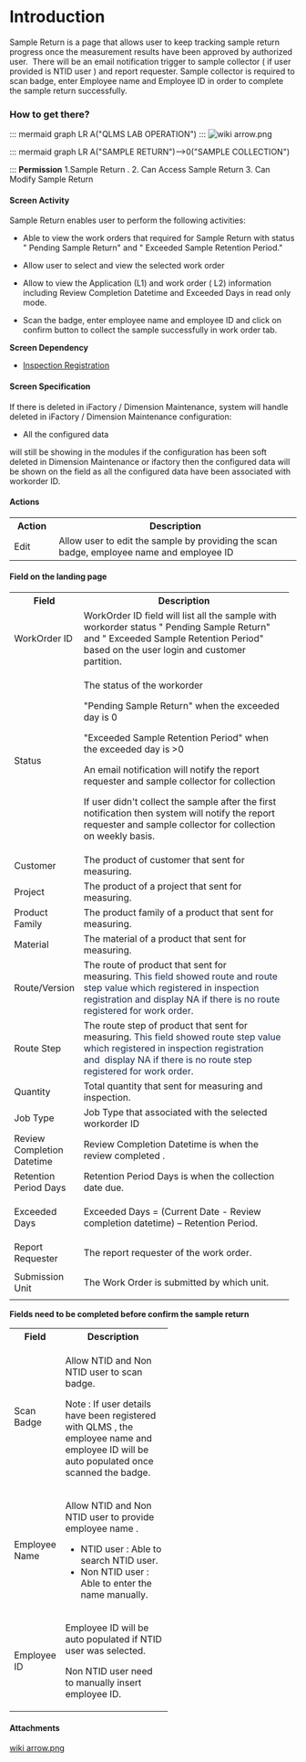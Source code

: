 # Introduction

Sample Return is a page that allows user to keep tracking sample return progress once the measurement results have been approved by authorized user.  There will be an email notification trigger to sample collector ( if user provided is NTID user ) and report requester. Sample collector is required to scan badge, enter Employee name and Employee ID in order to complete the sample return successfully. 


### How to get there?



::: mermaid
graph LR
A("QLMS LAB OPERATION")
:::
![wiki arrow.png](/.attachments/61079609.png)




::: mermaid
graph LR
A("SAMPLE RETURN")-->0("SAMPLE COLLECTION")

:::
**Permission** 
1.Sample Return .
2. Can Access Sample Return
3. Can Modify Sample Return


#### Screen Activity


Sample Return enables user to perform the following activities:

- Able to view the work orders that required for Sample Return with status " Pending Sample Return" and " Exceeded Sample Retention Period."


- Allow user to select and view the selected work order


- Allow to view the Application (L1) and work order ( L2) information including Review Completion Datetime and Exceeded Days in read only mode.


- Scan the badge, enter employee name and employee ID and click on confirm button to collect the sample successfully in work order tab.

**Screen Dependency** 

- [Inspection Registration](/iFactory-JGP-MES/iFactory-JGP-MES-Home/iFactory-JGP-MS/CONTENT/JGP-QLMS/Inspection-Registration.md)



#### **Screen Specification** 


If there is deleted in iFactory / Dimension Maintenance, system will handle deleted in iFactory / Dimension Maintenance configuration:

- All the configured data

will still be showing in the modules if the configuration has been soft deleted in Dimension Maintenance or ifactory then the configured data will be shown on the field as all the configured data have been associated with workorder ID.


#### Actions


<table class="relative-table wrapped confluenceTable" style="width: 100.0%;"><colgroup><col style="width: 15.5668%;" /><col style="width: 84.4332%;" /></colgroup><tbody><tr><th class="confluenceTh">Action</th><th class="confluenceTh">Description</th></tr><tr><td class="confluenceTd">Edit</td><td class="confluenceTd">Allow user to edit the sample by providing the scan badge, employee name and employee ID </td></tr></tbody></table>



#### Field on the landing page


<table class="relative-table wrapped confluenceTable" style="width: 97.3795%;"><colgroup><col style="width: 15.8123%;" /><col style="width: 84.1587%;" /></colgroup><tbody><tr><th class="confluenceTh">Field</th><th class="confluenceTh">Description</th></tr><tr><td class="confluenceTd">WorkOrder ID</td><td class="confluenceTd">WorkOrder ID field will list all the sample with workorder status " Pending Sample Return" and " Exceeded Sample Retention Period" based on the user login and customer partition.</td></tr><tr><td class="confluenceTd">Status</td><td class="confluenceTd"><p>The status of the workorder</p><p>"Pending Sample Return" when the exceeded day is 0</p><p>"Exceeded Sample Retention Period" when the exceeded day is >0</p><p>An email notification will notify the report requester and sample collector for collection</p><p>If user didn't collect the sample after the first notification then system will notify the report requester and sample collector for collection on weekly basis.</p></td></tr><tr><td class="confluenceTd">Customer</td><td class="confluenceTd">The product of customer that sent for measuring.</td></tr><tr><td class="confluenceTd">Project</td><td class="confluenceTd">The product of a project that sent for measuring.</td></tr><tr><td class="confluenceTd">Product Family</td><td class="confluenceTd">The product family of a product that sent for measuring.</td></tr><tr><td class="confluenceTd">Material</td><td class="confluenceTd">The material of a product that sent for measuring.</td></tr><tr><td colspan="1" class="confluenceTd">Route/Version</td><td colspan="1" class="confluenceTd">The route of product that sent for measuring. <span style="color: rgb(23,43,77);">This field showed route and route step value which </span><span style="color: rgb(23,43,77);">registered in inspection registration and display NA if there is no route registered for work order.</span></td></tr><tr><td colspan="1" class="confluenceTd">Route Step</td><td colspan="1" class="confluenceTd">The route step of product that sent for measuring. <span style="color: rgb(23,43,77);">This field showed route step value which </span><span style="color: rgb(23,43,77);">registered in inspection registration and  display NA if there is no route step registered for work order.</span></td></tr><tr><td class="confluenceTd">Quantity</td><td class="confluenceTd">Total quantity that sent for measuring and inspection.</td></tr><tr><td colspan="1" class="confluenceTd">Job Type</td><td colspan="1" class="confluenceTd">Job Type that associated with the selected workorder ID</td></tr><tr><td colspan="1" class="confluenceTd">Review Completion Datetime</td><td colspan="1" class="confluenceTd">Review Completion Datetime is when the review completed .</td></tr><tr><td colspan="1" class="confluenceTd">Retention Period Days</td><td colspan="1" class="confluenceTd">Retention Period Days is when the collection date due.</td></tr><tr><td colspan="1" class="confluenceTd">Exceeded Days</td><td colspan="1" class="confluenceTd"><p>Exceeded Days = (Current Date - Review completion datetime) – Retention Period.</p></td></tr><tr><td colspan="1" class="confluenceTd">Report Requester </td><td colspan="1" class="confluenceTd">The report requester of the work order.</td></tr><tr><td colspan="1" class="confluenceTd">Submission Unit</td><td colspan="1" class="confluenceTd"><p>The Work Order is submitted by which unit.</p></td></tr></tbody></table>

**Fields need to be completed before confirm the sample return** 
<table class="relative-table wrapped confluenceTable" style="width: 55.1772%;"><colgroup><col style="width: 15.1324%;" /><col style="width: 84.8424%;" /></colgroup><tbody><tr><th class="confluenceTh">Field</th><th class="confluenceTh">Description </th></tr><tr><td class="confluenceTd">Scan Badge </td><td class="confluenceTd"><p>Allow NTID and Non NTID user to scan badge.</p><p>Note : If user details have been registered with QLMS , the employee name and employee ID will be auto populated once scanned the badge.</p></td></tr><tr><td class="confluenceTd">Employee Name</td><td class="confluenceTd"><p>Allow NTID and Non NTID user to provide employee name .</p><ul><li>NTID user : Able to search NTID user.</li><li>Non NTID user : Able to enter the name manually.</li></ul></td></tr><tr><td class="confluenceTd">Employee ID </td><td class="confluenceTd"><p>Employee ID will be auto populated if NTID user was selected.</p><p>Non NTID user need to manually insert employee ID.</p></td></tr></tbody></table>



#### Attachments

[wiki arrow.png](/.attachments/61079609.png)
